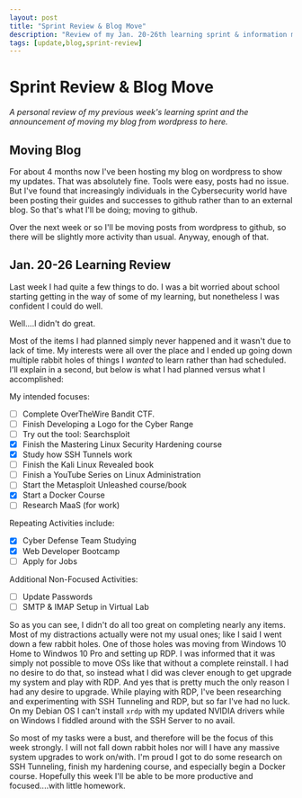 ```yaml
---
layout: post
title: "Sprint Review & Blog Move"
description: "Review of my Jan. 20-26th learning sprint & information moving blog to github."
tags: [update,blog,sprint-review]
---
```

# Sprint Review & Blog Move

_A personal review of my previous week's learning sprint and the announcement of moving my blog from wordpress to here._

## Moving Blog

For about 4 months now I've been hosting my blog on wordpress to show my updates. That was absolutely fine. Tools were easy, posts had no issue. But I've found that increasingly individuals in the Cybersecurity world have been posting their guides and successes to github rather than to an external blog. So that's what I'll be doing; moving to github. 

Over the next week or so I'll be moving posts from wordpress to github, so there will be slightly more activity than usual. Anyway, enough of that.

## Jan. 20-26 Learning Review

Last week I had quite a few things to do. I was a bit worried about school starting getting in the way of some of my learning, but nonetheless I was confident I could do well. 

Well....I didn't do great.

Most of the items I had planned simply never happened and it wasn't due to lack of time. My interests were all over the place and I ended up going down multiple rabbit holes of things I _wanted_ to learn rather than had scheduled. I'll explain in a second, but below is what I had planned versus what I accomplished:

My intended focuses:

- [ ] Complete OverTheWire Bandit CTF.
- [ ] Finish Developing a Logo for the Cyber Range
- [ ] Try out the tool: Searchsploit
- [x] Finish the Mastering Linux Security Hardening course
- [x] Study how SSH Tunnels work
- [ ] Finish the Kali Linux Revealed book
- [ ] Finish a YouTube Series on Linux Administration
- [ ] Start the Metasploit Unleashed course/book
- [x] Start a Docker Course
- [ ] Research MaaS (for work)

Repeating Activities include:

- [x] Cyber Defense Team Studying
- [x] Web Developer Bootcamp
- [ ] Apply for Jobs

Additional Non-Focused Activities:

- [ ] Update Passwords
- [ ] SMTP & IMAP Setup in Virtual Lab

So as you can see, I didn't do all too great on completing nearly any items. Most of my distractions actually were not my usual ones; like I said I went down a few rabbit holes. One of those holes was moving from Windows 10 Home to Windwos 10 Pro and setting up RDP. I was informed that it was simply not possible to move OSs like that without a complete reinstall. I had no desire to do that, so instead what I did was clever enough to get upgrade my system and play with RDP. And yes that is pretty much the only reason I had any desire to upgrade. While playing with RDP, I've been researching and experimenting with SSH Tunneling and RDP, but so far I've had no luck. On my Debian OS I can't install `xrdp` with my updated NVIDIA drivers  while on Windows I fiddled around with the SSH Server to no avail. 

So most of my tasks were a bust, and therefore will be the focus of this week strongly. I will not fall down rabbit holes nor will I have any massive system upgrades to work on/with. I'm proud I got  to do some research on SSH Tunneling, finish my hardening course, and especially begin a Docker course. Hopefully this week I'll be able to be more productive and focused....with little homework.